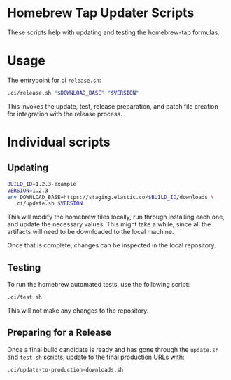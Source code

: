 # Homebrew Tap Updater Scripts

These scripts help with updating and testing the homebrew-tap formulas. 

# Usage

The entrypoint for ci `release.sh`:

```bash
.ci/release.sh "$DOWNLOAD_BASE" "$VERSION"
```

This invokes the update, test, release preparation, and patch file creation for
integration with the release process.

# Individual scripts

## Updating

```bash
BUILD_ID=1.2.3-example
VERSION=1.2.3
env DOWNLOAD_BASE=https://staging.elastic.co/$BUILD_ID/downloads \
  .ci/update.sh $VERSION
```

This will modify the homebrew files locally, run through installing each one,
and update the necessary values. This might take a while, since all the
artifacts will need to be downloaded to the local machine.

Once that is complete, changes can be inspected in the local repository.

## Testing

To run the homebrew automated tests, use the following script:

```bash
.ci/test.sh
```

This will not make any changes to the repository.

## Preparing for a Release

Once a final build candidate is ready and has gone through the `update.sh` and
`test.sh` scripts, update to the final production URLs with:

```bash
.ci/update-to-production-downloads.sh
```
